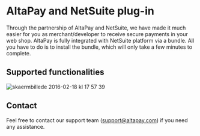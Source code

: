 # AltaPay and NetSuite plug-in

Through the partnership of AltaPay and NetSuite, we have made it much easier for you as merchant/developer to receive secure payments in your web shop. AltaPay is fully integrated with NetSuite platform via a bundle. All
you have to do is to install the bundle, which will only take a few minutes to complete. 

## Supported functionalities
![skaermbillede 2016-02-18 kl 17 57 39](https://cloud.githubusercontent.com/assets/17084032/13151379/2a0b1a4c-d66a-11e5-8d5d-1ab507e2878d.png)

## Contact
Feel free to contact our support team (support@altapay.com) if you need any assistance.
